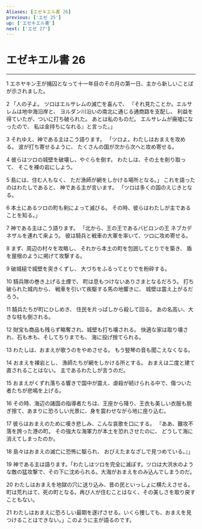 ```yaml
---
Aliases: [エゼキエル書 26]
previous: ['エゼ 25']
up: ['エゼキエル書']
next: ['エゼ 27']
---
```

# エゼキエル書 26

***




1 
エホヤキン王が捕囚となって十一年目のその月の第一日、主から新しいことばが示されました。 



2 
「人の子よ。 ツロはエルサレムの滅亡を喜んで、 『それ見たことか。エルサレムは地中海沿岸と、 ヨルダン川沿いの南北に通じる通商路を支配し、 利益を得ていたが、ついに打ち破られた。 あとは私のものだ。 エルサレムが廃墟になったので、 私は金持ちになれる』と言った。」 



3 
それゆえ、神である主はこう語ります。 「ツロよ。わたしはおまえを攻める。 波が打ち寄せるように、 たくさんの国が次から次へと攻め寄せる。 



4 
彼らはツロの城壁を破壊し、やぐらを倒す。 わたしは、その土を削り取って、 そこを裸の岩にしよう。 



5 
島には、住む人もなく、 ただ漁師が網をしかける場所となる。」 これを語ったのはわたしであると、 神である主が言います。 「ツロは多くの国のえじきとなる。 



6 
本土にあるツロの町も剣によって滅びる。 その時、彼らはわたしが主であることを知る。」 



7 
神である主はこう語ります。 「北から、王の王であるバビロンの王 ネブカデネザルを連れて来よう。 彼は騎兵と戦車の大軍を率いて、ツロに攻め寄せる。 



8 
まず、周辺の村々を攻略し、 それから本土の町を包囲してとりでを築き、 盾を屋根のように掲げて攻撃する。 



9 
破城槌で城壁を突きくずし、 大づちをふるってとりでを粉砕する。 



10 
騎兵隊の巻き上げる土煙で、 町は息もつけないありさまとなるだろう。 打ち破られた城内から、 戦車を引いて疾駆する馬の地響きに、 城壁は震え上がるだろう。 



11 
騎兵たちが町にひしめき、 住民を片っぱしから殺して回る。 あの名高い、大きな柱も倒される。 



12 
財宝も商品も残らず略奪され、城壁も打ち壊される。 快適な家は取り壊され、石も木も、そしてちりまでも、 海に投げ捨てられる。 



13 
わたしは、おまえが歌うのをやめさせる。 もう竪琴の音も聞こえなくなる。 



14 
おまえを裸岩とし、 漁師たちが網をしかける所とする。 おまえは二度と建て直されることはない。 主であるわたしが言うのだ。 



15 
おまえがくずれ落ちる響きで国中が震え、虐殺が続けられる中で、傷ついた者たちが悲鳴を上げる。 



16 
その時、海辺の諸国の指導者たちは、王座から降り、王衣も美しい衣服も脱ぎ捨て、あまりに恐ろしい光景に、身を震わせながら地に座り込む。 



17 
彼らはおまえのために嘆き悲しみ、こんな哀歌を口にする。 『ああ、難攻不落を誇った港の町。 その強大な海軍力が本土を恐れさせたのに、 どうして海に消えてしまったのか。 



18 
島々はおまえの滅亡に恐怖に駆られ、 おびえたまなざしで見つめている。』」 



19 
神である主は語ります。「わたしはツロを完全に滅ぼす。ツロは大洪水のような敵の猛攻撃で、その下に沈められる。大海がおまえをのみ込んでしまうのだ。 



20 
わたしはおまえを地獄の穴に送り込み、昔の民といっしょに横たえさせる。町は荒れはて、死の町となる。再び人が住むことはなく、その美しさを取り戻すこともない。 



21 
わたしはおまえに恐ろしい最期を遂げさせる。いくら捜しても、おまえを見つけることはできない。」このように主が語るのです。
